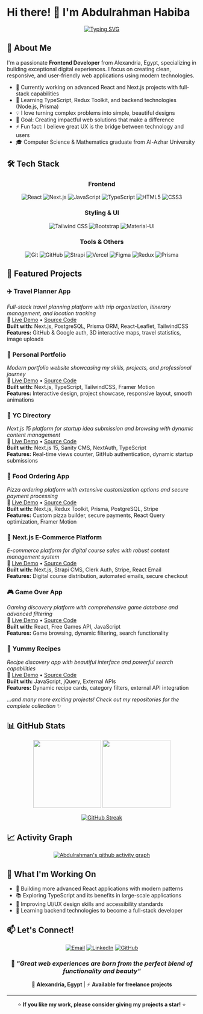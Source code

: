 # Hi there! 👋 I'm Abdulrahman Habiba

<div align="center">
  
  [![Typing SVG](https://readme-typing-svg.demolab.com?font=Fira+Code&weight=600&size=28&duration=3000&pause=1000&color=2196F3&center=true&vCenter=true&multiline=true&width=600&height=120&lines=Frontend+Developer;React+%26+Next.js+Specialist;UI%2FUX+Enthusiast;Full-Stack+Enthusiast)](https://git.io/typing-svg)
  
</div>

## 🚀 About Me

I'm a passionate **Frontend Developer** from Alexandria, Egypt, specializing in building exceptional digital experiences. I focus on creating clean, responsive, and user-friendly web applications using modern technologies.

- 🔭 Currently working on advanced React and Next.js projects with full-stack capabilities
- 🌱 Learning TypeScript, Redux Toolkit, and backend technologies (Node.js, Prisma)
- 💡 I love turning complex problems into simple, beautiful designs
- 🎯 Goal: Creating impactful web solutions that make a difference
- ⚡ Fun fact: I believe great UX is the bridge between technology and users
- 🎓 Computer Science & Mathematics graduate from Al-Azhar University

## 🛠️ Tech Stack

<div align="center">

### Frontend
![React](https://img.shields.io/badge/React-20232A?style=for-the-badge&logo=react&logoColor=61DAFB)
![Next.js](https://img.shields.io/badge/Next.js-000000?style=for-the-badge&logo=next.js&logoColor=white)
![JavaScript](https://img.shields.io/badge/JavaScript-F7DF1E?style=for-the-badge&logo=javascript&logoColor=black)
![TypeScript](https://img.shields.io/badge/TypeScript-007ACC?style=for-the-badge&logo=typescript&logoColor=white)
![HTML5](https://img.shields.io/badge/HTML5-E34F26?style=for-the-badge&logo=html5&logoColor=white)
![CSS3](https://img.shields.io/badge/CSS3-1572B6?style=for-the-badge&logo=css3&logoColor=white)

### Styling & UI
![Tailwind CSS](https://img.shields.io/badge/Tailwind_CSS-38B2AC?style=for-the-badge&logo=tailwind-css&logoColor=white)
![Bootstrap](https://img.shields.io/badge/Bootstrap-563D7C?style=for-the-badge&logo=bootstrap&logoColor=white)
![Material-UI](https://img.shields.io/badge/Material--UI-0081CB?style=for-the-badge&logo=material-ui&logoColor=white)

### Tools & Others
![Git](https://img.shields.io/badge/Git-F05032?style=for-the-badge&logo=git&logoColor=white)
![GitHub](https://img.shields.io/badge/GitHub-100000?style=for-the-badge&logo=github&logoColor=white)
![Strapi](https://img.shields.io/badge/Strapi-2F2E8B?style=for-the-badge&logo=strapi&logoColor=white)
![Vercel](https://img.shields.io/badge/Vercel-000000?style=for-the-badge&logo=vercel&logoColor=white)
![Figma](https://img.shields.io/badge/Figma-F24E1E?style=for-the-badge&logo=figma&logoColor=white)
![Redux](https://img.shields.io/badge/Redux-593D88?style=for-the-badge&logo=redux&logoColor=white)
![Prisma](https://img.shields.io/badge/Prisma-3982CE?style=for-the-badge&logo=Prisma&logoColor=white)

</div>

## 💼 Featured Projects

### ✈️ **Travel Planner App**
*Full-stack travel planning platform with trip organization, itinerary management, and location tracking*  
🔗 [Live Demo](https://travel-planner-v2-three.vercel.app/) • [Source Code](https://github.com/AbdulrahmanHabiba/travel-planner-v2)  
**Built with:** Next.js, PostgreSQL, Prisma ORM, React-Leaflet, TailwindCSS  
**Features:** GitHub & Google auth, 3D interactive maps, travel statistics, image uploads

### 💼 **Personal Portfolio**
*Modern portfolio website showcasing my skills, projects, and professional journey*  
🔗 [Live Demo](https://abdulrahman-habiba.vercel.app/) • [Source Code](https://github.com/AbdulrahmanHabiba/my-portfolio)  
**Built with:** Next.js, TypeScript, TailwindCSS, Framer Motion  
**Features:** Interactive design, project showcase, responsive layout, smooth animations

### 🚀 **YC Directory**
*Next.js 15 platform for startup idea submission and browsing with dynamic content management*  
🔗 [Live Demo](https://yc-directory-chi-pink.vercel.app/) • [Source Code](https://github.com/AbdulrahmanHabiba/yc_directory)  
**Built with:** Next.js 15, Sanity CMS, NextAuth, TypeScript  
**Features:** Real-time views counter, GitHub authentication, dynamic startup submissions

### 🍕 **Food Ordering App**
*Pizza ordering platform with extensive customization options and secure payment processing*  
🔗 [Live Demo](https://food-ordering-app-lyart-three.vercel.app/) • [Source Code](https://github.com/AbdulrahmanHabiba/food-ordering-app)  
**Built with:** Next.js, Redux Toolkit, Prisma, PostgreSQL, Stripe  
**Features:** Custom pizza builder, secure payments, React Query optimization, Framer Motion

### 🛒 **Next.js E-Commerce Platform**
*E-commerce platform for digital course sales with robust content management system*  
🔗 [Live Demo](https://next-js-ecommerce-liard.vercel.app/) • [Source Code](https://github.com/AbdulrahmanHabiba/next-js-ecommerce)  
**Built with:** Next.js, Strapi CMS, Clerk Auth, Stripe, React Email  
**Features:** Digital course distribution, automated emails, secure checkout

### 🎮 **Game Over App**
*Gaming discovery platform with comprehensive game database and advanced filtering*  
🔗 [Live Demo](https://abdulrahmanhabiba.github.io/Game_over-React/) • [Source Code](https://github.com/AbdulrahmanHabiba/Game_Over-React_code)  
**Built with:** React, Free Games API, JavaScript  
**Features:** Game browsing, dynamic filtering, search functionality

### 🍳 **Yummy Recipes**
*Recipe discovery app with beautiful interface and powerful search capabilities*  
🔗 [Live Demo](https://abdulrahmanhabiba.github.io/yummy2024/) • [Source Code](https://github.com/AbdulrahmanHabiba/yummy2024)  
**Built with:** JavaScript, jQuery, External APIs  
**Features:** Dynamic recipe cards, category filters, external API integration

*...and many more exciting projects! Check out my repositories for the complete collection* ✨

## 📊 GitHub Stats

<div align="center">
  
  <img height="180em" src="https://github-readme-stats.vercel.app/api?username=AbdulrahmanHabiba&show_icons=true&theme=tokyonight&include_all_commits=true&count_private=true"/>
  <img height="180em" src="https://github-readme-stats.vercel.app/api/top-langs/?username=AbdulrahmanHabiba&layout=compact&langs_count=8&theme=tokyonight"/>

</div>

<div align="center">
  
  [![GitHub Streak](https://streak-stats.demolab.com/?user=AbdulrahmanHabiba&theme=tokyonight)](https://git.io/streak-stats)

</div>

## 📈 Activity Graph

<div align="center">
  
  [![Abdulrahman's github activity graph](https://github-readme-activity-graph.vercel.app/graph?username=AbdulrahmanHabiba&theme=tokyo-night)](https://github.com/ashutosh00710/github-readme-activity-graph)

</div>

## 🎯 What I'm Working On

- 🔨 Building more advanced React applications with modern patterns
- 📚 Exploring TypeScript and its benefits in large-scale applications  
- 🎨 Improving UI/UX design skills and accessibility standards
- 🚀 Learning backend technologies to become a full-stack developer

## 📫 Let's Connect!

<div align="center">

[![Email](https://img.shields.io/badge/Email-D14836?style=for-the-badge&logo=gmail&logoColor=white)](mailto:abdulrahmanhabiba@gmail.com)
[![LinkedIn](https://img.shields.io/badge/LinkedIn-0077B5?style=for-the-badge&logo=linkedin&logoColor=white)](https://www.linkedin.com/in/abdulrahman-habiba-b6a34921a)
[![GitHub](https://img.shields.io/badge/GitHub-100000?style=for-the-badge&logo=github&logoColor=white)](https://github.com/AbdulrahmanHabiba)

</div>

<div align="center">
  
  ### 💭 *"Great web experiences are born from the perfect blend of functionality and beauty"*
  
  📍 **Alexandria, Egypt** | ⚡ **Available for freelance projects**
  
  ---
  
  ⭐️ **If you like my work, please consider giving my projects a star!** ⭐️
  
</div>
